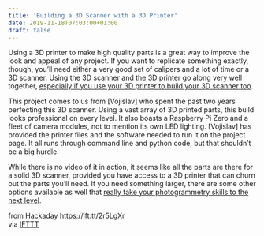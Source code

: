 ```yaml
---
title: 'Building a 3D Scanner with a 3D Printer'
date: 2019-11-18T07:03:00+01:00
draft: false
---
```


Using a 3D printer to make high quality parts is a great way to improve the look and appeal of any project. If you want to replicate something exactly, though, you’ll need either a very good set of calipers and a lot of time or a 3D scanner. Using the 3D scanner and the 3D printer go along very well together, [especially if you use your 3D printer to build your 3D scanner too](http://www.revolutionscan.com/rpi_scanner_v2/).

This project comes to us from \[Vojislav\] who spent the past two years perfecting this 3D scanner. Using a vast array of 3D printed parts, this build looks professional on every level. It also boasts a Raspberry Pi Zero and a fleet of camera modules, not to mention its own LED lighting. \[Vojislav\] has provided the printer files and the software needed to run it on the project page. It all runs through command line and python code, but that shouldn’t be a big hurdle.

While there is no video of it in action, it seems like all the parts are there for a solid 3D scanner, provided you have access to a 3D printer that can churn out the parts you’ll need. If you need something larger, there are some other options available as well that [really take your photogrammetry skills to the next level](https://hackaday.com/2019/04/27/this-3d-scanner-is-your-ticket-to-photogrammetry/).

  
  
from Hackaday https://ift.tt/2r5LgXr  
via [IFTTT](https://ifttt.com/?ref=da&site=blogger)